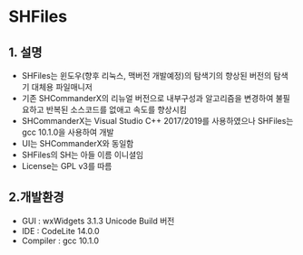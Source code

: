 # SHFiles
## 1. 설명
- SHFiles는 윈도우(향후 리눅스, 맥버전 개발예정)의 탐색기의 향상된 버전의 탐색기 대체용 파일매니저
- 기존 SHCommanderX의 리뉴얼 버전으로 내부구성과 알고리즘을 변경하여 불필요하고 반복된 소스코드를 없애고 속도를 향상시킴
- SHCommanderX는 Visual Studio C++ 2017/2019를 사용하였으나 SHFiles는 gcc 10.1.0을 사용하여 개발
- UI는 SHCommanderX와 동일함
- SHFiles의 SH는 아들 이름 이니셜임
- License는 GPL v3를 따름

## 2.개발환경
- GUI : wxWidgets 3.1.3 Unicode Build 버전
- IDE : CodeLite 14.0.0
- Compiler : gcc 10.1.0
